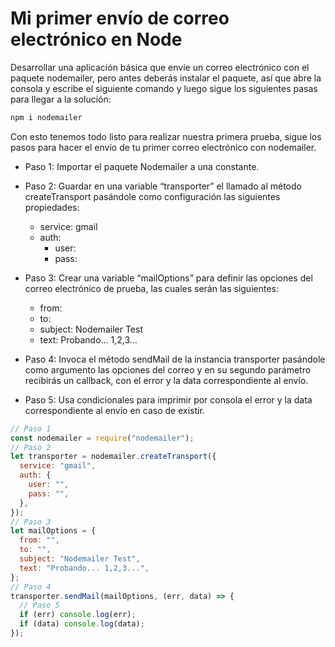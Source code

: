 # Mi primer envío de correo electrónico en Node

Desarrollar una aplicación básica que envíe un correo electrónico con el paquete nodemailer, pero antes deberás instalar el paquete, así que abre la consola y escribe el siguiente comando y luego sigue los siguientes pasas para llegar a la solución:

```bash
npm i nodemailer
```

Con esto tenemos todo listo para realizar nuestra primera prueba, sigue los pasos para hacer el envío de tu primer correo electrónico con nodemailer.

- Paso 1: Importar el paquete Nodemailer a una constante.
- Paso 2: Guardar en una variable “transporter” el llamado al método createTransport pasándole como configuración las siguientes propiedades:
  - service: gmail
  - auth:
    - user: 
    - pass: 
- Paso 3: Crear una variable “mailOptions” para definir las opciones del correo electrónico de prueba, las cuales serán las siguientes:
  - from: 
  - to: 
  - subject: Nodemailer Test
  - text: Probando... 1,2,3…
- Paso 4: Invoca el método sendMail de la instancia transporter pasándole como argumento las opciones del correo y en su segundo parámetro recibirás un callback, con el error y la data correspondiente al envío.

- Paso 5: Usa condicionales para imprimir por consola el error y la data correspondiente al envío en caso de existir.

```js
// Paso 1
const nodemailer = require("nodemailer");
// Paso 2
let transporter = nodemailer.createTransport({
  service: "gmail",
  auth: {
    user: "",
    pass: "",
  },
});
// Paso 3
let mailOptions = {
  from: "",
  to: "",
  subject: "Nodemailer Test",
  text: "Probando... 1,2,3...",
};
// Paso 4
transporter.sendMail(mailOptions, (err, data) => {
  // Paso 5
  if (err) console.log(err);
  if (data) console.log(data);
});
```
